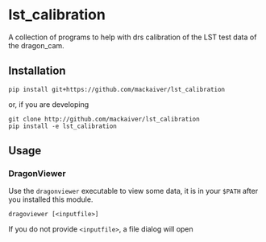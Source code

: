 # lst_calibration
A collection of programs to help with drs calibration of the LST test data of the dragon_cam.


## Installation

`pip install git+https://github.com/mackaiver/lst_calibration`

or, if you are developing

```
git clone http://github.com/mackaiver/lst_calibration
pip install -e lst_calibration
```

## Usage


### DragonViewer

Use the `dragonviewer` executable to view some data, it is in your `$PATH` after
you installed this module.

`dragoviewer [<inputfile>]`

If you do not provide `<inputfile>`, a file dialog will open
